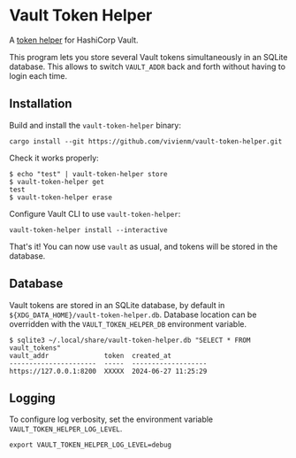 # Vault Token Helper

A [token helper][token-helper] for HashiCorp Vault.

This program lets you store several Vault tokens simultaneously in an SQLite database.
This allows to switch `VAULT_ADDR` back and forth without having to login each time.

[token-helper]: https://developer.hashicorp.com/vault/docs/commands/token-helper

## Installation

Build and install the `vault-token-helper` binary:

```shell
cargo install --git https://github.com/vivienm/vault-token-helper.git
```

Check it works properly:

```console
$ echo "test" | vault-token-helper store
$ vault-token-helper get
test
$ vault-token-helper erase
```

Configure Vault CLI to use `vault-token-helper`:

```shell
vault-token-helper install --interactive
```

That's it!
You can now use `vault` as usual, and tokens will be stored in the database.

## Database

Vault tokens are stored in an SQLite database, by default in `${XDG_DATA_HOME}/vault-token-helper.db`.
Database location can be overridden with the `VAULT_TOKEN_HELPER_DB` environment variable.

```console
$ sqlite3 ~/.local/share/vault-token-helper.db "SELECT * FROM vault_tokens"
vault_addr              token  created_at
----------------------  -----  -------------------
https://127.0.0.1:8200  XXXXX  2024-06-27 11:25:29
```

## Logging

To configure log verbosity, set the environment variable `VAULT_TOKEN_HELPER_LOG_LEVEL`.

```shell
export VAULT_TOKEN_HELPER_LOG_LEVEL=debug
```

